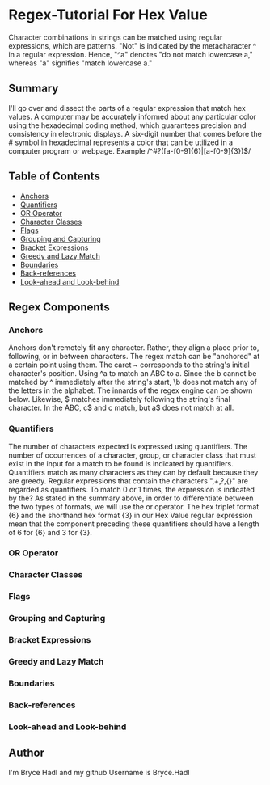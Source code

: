 # Regex-Tutorial For Hex Value

Character combinations in strings can be matched using regular expressions, which are patterns. "Not" is indicated by the metacharacter ^ in a regular expression. Hence, "^a" denotes "do not match lowercase a," whereas "a" signifies "match lowercase a."

## Summary

I'll go over and dissect the parts of a regular expression that match hex values. A computer may be accurately informed about any particular color using the hexadecimal coding method, which guarantees precision and consistency in electronic displays. A six-digit number that comes before the # symbol in hexadecimal represents a color that can be utilized in a computer program or webpage.    Example /^#?([a-f0-9]{6}|[a-f0-9]{3})$/

## Table of Contents

- [Anchors](#anchors)
- [Quantifiers](#quantifiers)
- [OR Operator](#or-operator)
- [Character Classes](#character-classes)
- [Flags](#flags)
- [Grouping and Capturing](#grouping-and-capturing)
- [Bracket Expressions](#bracket-expressions)
- [Greedy and Lazy Match](#greedy-and-lazy-match)
- [Boundaries](#boundaries)
- [Back-references](#back-references)
- [Look-ahead and Look-behind](#look-ahead-and-look-behind)

## Regex Components

### Anchors

Anchors don't remotely fit any character. Rather, they align a place prior to, following, or in between characters. The regex match can be "anchored" at a certain point using them. The caret ~ corresponds to the string's initial character's position. Using ^a to match an ABC to a. Since the b cannot be matched by ^ immediately after the string's start, \b does not match any of the letters in the alphabet. The innards of the regex engine can be shown below. Likewise, $ matches immediately following the string's final character. In the ABC, c$ and c match, but a$ does not match at all.

### Quantifiers

The number of characters expected is expressed using quantifiers. The number of occurrences of a character, group, or character class that must exist in the input for a match to be found is indicated by quantifiers. Quantifiers match as many characters as they can by default because they are greedy. Regular expressions that contain the characters ",+,?,{}" are regarded as quantifiers. To match 0 or 1 times, the expression is indicated by the? As stated in the summary above, in order to differentiate between the two types of formats, we will use the or operator. The hex triplet format {6} and the shorthand hex format {3} in our Hex Value regular expression mean that the component preceding these quantifiers should have a length of 6 for {6} and 3 for {3}. 

### OR Operator

### Character Classes

### Flags

### Grouping and Capturing

### Bracket Expressions

### Greedy and Lazy Match

### Boundaries

### Back-references

### Look-ahead and Look-behind

## Author

I'm Bryce Hadl and my github Username is Bryce.Hadl
